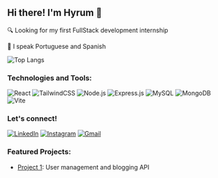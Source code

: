 ## Hi there! I'm Hyrum 👋

🔍 Looking for my first FullStack development internship

💬 I speak Portuguese and Spanish


![Top Langs](https://github-readme-stats.vercel.app/api/top-langs/?username=devHyrum&layout=compact&langs_count=16&theme=dark)

### Technologies and Tools:


![React](https://img.shields.io/badge/React-20232A?style=for-the-badge&logo=react&logoColor=61DAFB)
![TailwindCSS](https://img.shields.io/badge/Tailwind_CSS-38B2AC?style=for-the-badge&logo=tailwind-css&logoColor=white)
![Node.js](https://img.shields.io/badge/Node.js-43853D?style=for-the-badge&logo=node.js&logoColor=white)
![Express.js](https://img.shields.io/badge/Express.js-404D59?style=for-the-badge)
![MySQL](https://img.shields.io/badge/MySQL-005C84?style=for-the-badge&logo=mysql&logoColor=white)
![MongoDB](https://img.shields.io/badge/MongoDB-%234ea94b.svg?style=for-the-badge&logo=mongodb&logoColor=white)
![Vite](https://img.shields.io/badge/vite-%23646CFF.svg?style=for-the-badge&logo=vite&logoColor=white)

### Let's connect!
[![LinkedIn](https://img.shields.io/badge/LinkedIn-0077B5?style=for-the-badge&logo=linkedin&logoColor=white)](https://www.linkedin.com/in/hyrum-spencer-olivera-fernandez-13ba2622b/)
[![Instagram](https://img.shields.io/badge/Instagram-E4405F?style=for-the-badge&logo=instagram&logoColor=white)](https://www.instagram.com/_hyrumolivera_/)
[![Gmail](https://img.shields.io/badge/Gmail-D14836?style=for-the-badge&logo=gmail&logoColor=white)](mailto:holivera0730@gmail.com)



### Featured Projects:
- [Project 1](https://github.com/devHyrum/User-Management-and-Blogging-API): User management and blogging API

